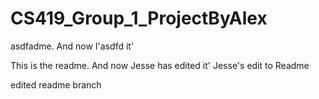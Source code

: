 # CS419_Group_1_ProjectByAlex


asdfadme.
And now I'asdfd it'


This is the readme.
And now Jesse has edited it'
Jesse's edit to Readme

edited readme branch
